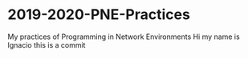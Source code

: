 # 2019-2020-PNE-Practices
My practices of Programming in Network Environments
Hi my name is Ignacio
this is a commit 